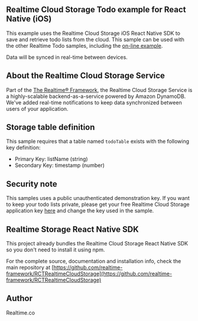 ## Realtime Cloud Storage Todo example for React Native (iOS) 
This example uses the Realtime Cloud Storage iOS React Native SDK to save and retrieve todo lists from the cloud. This sample can be used with the other Realtime Todo samples, including the [on-line example](http://storage-public.realtime.co/samples/todo-lbl/index.html#/). 

Data will be synced in real-time between devices.

## About the Realtime Cloud Storage Service
Part of the [The Realtime® Framework](http://framework.realtime.co), the Realtime Cloud Storage Service is a highly-scalable backend-as-a-service powered by Amazon DynamoDB. We've added real-time notifications to keep data synchronized between users of your application.

## Storage table definition
This sample requires that a table named `todoTable` exists with the following key definition:

- Primary Key: listName (string)
- Secondary Key: timestamp (number)

## Security note
This samples uses a public unauthenticated demonstration key. If you want to keep your todo lists private, please get your free Realtime Cloud Storage application key [here](https://accounts.realtime.co/signup/) and change the key used in the sample. 
 
## Realtime Storage React Native SDK
This project already bundles the Realtime Cloud Storage React Native SDK so you don't need to install it using npm.

For the complete source, documentation and installation info, check the main repository at [https://github.com/realtime-framework/RCTRealtimeCloudStorage](https://github.com/realtime-framework/RCTRealtimeCloudStorage)

## Author
Realtime.co
